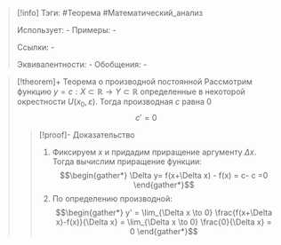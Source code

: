 > [!info]
> Тэги: #Теорема #Математический_анализ   
> 
> Использует: *-*
> Примеры: *-*
> 
> Ссылки: *-*
> 
> Эквивалентности: *-*
> Обобщения: *-*

> [!theorem]+ Теорема о производной постоянной
> Рассмотрим функцию $y = c:X \subset \mathbb{R}\rightarrow Y \subset \mathbb{R}$ определенные в некоторой окрестности $U(x_0, \varepsilon)$. Тогда производная $c$ равна $0$ $$c' = 0$$
> > [!proof]- Доказательство
> > 1. Фиксируем $x$ и придадим приращение аргументу $\Delta x$. Тогда вычислим приращение функции: $$\begin{gather*}  \Delta y= f(x+\Delta x) - f(x) = c- c =0 \end{gather*}$$
> > 2. По определению производной: $$\begin{gather*} y' = \lim_{\Delta x \to 0} \frac{f(x+\Delta x)-f(x)}{\Delta x} = \lim_{\Delta x \to 0} \frac{0}{\Delta x} = 0 \end{gather*}$$
